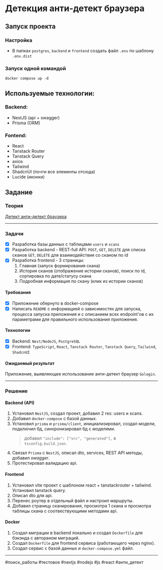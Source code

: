 # Детекция анти-детект браузера

## Запуск проекта

### Настройка

- В папках `postgres`, `backend` и `frontend` создать файл `.env` по шаблону `.env.dist`

### Запуск одной командой

```shell
docker compose up -d
```

## Используемые технологии:

### Backend:

- NestJS (api + swagger)
- Prisma (ORM)

### Fontend:

- React
- Tanstack Router
- Tanstack Query
- axios
- Tailwind
- ShadcnUI (почти все элементы отсюда)
- Lucide (иконки)

## Задание

### Теория

[Детект анти-детект браузера](https://blog.castle.io/anti-detect-browser-analysis-how-to-detect-the-undetectable-browser/)

---

### Задачи

- [x] Разработка базы данных с таблицами `users` и `scans`
- [x] Разработка backend - REST-full API:
  `POST`, `GET`, `DELETE` для списка сканов
  `GET`, `DELETE` для взаимодействия со сканом по id
- [x] Разработка frontend - 3 страницы:
    1. Главная (запуск формирования скана)
    2. История сканов (отображение истории сканов), поиск по id, сортировка по дате/статусу скана
    3. Подробная информация по скану (клик из истории сканов)

#### Требования

- [x] Приложение обернуто в docker-compose
- [x] Написать `README` с информацией о зависимостях для запуска, процесса запуска приложения и с описанием всех endpoint'ов с их параметрами для правильного использования
  приложения.

#### Технологии

- [x] Backend: `Nest/NodeJS`, `PostgreSQL`
- [x] Frontend: `TypeScript`, `React`, `Tanstack Router`, `Tanstack Query`, `Tailwind`, `ShadcnUI`

#### Ожидаемый результат

Приложение, выявляющее использование анти-детект браузер `Gologin`.

---

### Решение

#### Backend (API)

1. Установил `NestJS`, создал проект, добавил 2 res: users и scans.
2. Добавил `docker-compose` с базой данных.
3. Установил `prisma` и `prisma/client`, инициализировал, создал модели, подключил бд, синхронизировал бд с моделями.
   > добавил `"include": ["src", "generated"],` в `tsconfig.build.json`.
4. Связал `Prisma` с `NestJS`, описал dto, services, REST API методы, добавил *swagger*.
5. Протестировал валидацию api.

#### Frontend

1. Установил vite проект с шаблоном react + tanstackrouter + tailwind. Установил tanstack query.
2. Описал dto для api.
3. Перенес роутер в отдельный файл и настроил маршруты.
4. Добавил страницу сканирования, просмотра 1 скана и просмотра таблицы скана с соотвествующими методами api.

#### Docker

1. Создал миграции в backend локально и создал `Dockerfile` для бэкэнда с автораном миграций.
2. Создал `Dockerfile` для frontend сервиса (работающего через nginx).
3. Создал сервис с базой данных и `docker-compose.yml` файл.

---
#поиск_работы #тестовое #nextjs #nodejs #js #react #анти_детект 